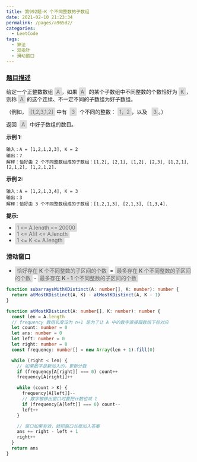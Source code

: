 ```yaml
---
title: 第992题-K 个不同整数的子数组
date: 2021-02-10 21:23:34
permalink: /pages/a965d2/
categories:
  - LeetCode
tags:
  - 算法
  - 双指针
  - 滑动窗口
---
```


### [题目描述](https://leetcode-cn.com/problems/subarrays-with-k-different-integers/)

给定一个正整数数组 <span style="background: #ddd; color: #666; padding: 3px 5px; border-radius: 2px;">A</span>，如果 <span style="background: #ddd; color: #666; padding: 3px 5px; border-radius: 2px;">A</span>  的某个子数组中不同整数的个数恰好为 <span style="background: #ddd; color: #666; padding: 3px 5px; border-radius: 2px;">K</span>，则称 <span style="background: #ddd; color: #666; padding: 3px 5px; border-radius: 2px;">A</span> 的这个连续、不一定不同的子数组为好子数组。

（例如， <span style="background: #ddd; color: #666; padding: 3px 5px; border-radius: 2px;">[1,2,3,1,2]</span> 中有  <span style="background: #ddd; color: #666; padding: 3px 5px; border-radius: 2px;">3</span>  个不同的整数： <span style="background: #ddd; color: #666; padding: 3px 5px; border-radius: 2px;">1，2</span>，以及   <span style="background: #ddd; color: #666; padding: 3px 5px; border-radius: 2px;">3</span>。）

返回  <span style="background: #ddd; color: #666; padding: 3px 5px; border-radius: 2px;">A</span>  中好子数组的数目。

<!-- more -->

**示例 1:**

```
输入：A = [1,2,1,2,3], K = 2
输出：7
解释：恰好由 2 个不同整数组成的子数组：[1,2], [2,1], [1,2], [2,3], [1,2,1], [2,1,2], [1,2,1,2].
```

**示例 2:**

```
输入：A = [1,2,1,3,4], K = 3
输出：3
解释：恰好由 3 个不同整数组成的子数组：[1,2,1,3], [2,1,3], [1,3,4].
```

**提示:**

- <span style="background: #ddd; color: #666; padding: 3px 5px; border-radius: 2px;">1 <= A.length <= 20000</span>
- <span style="background: #ddd; color: #666; padding: 3px 5px; border-radius: 2px;">1 <= A[i] <= A.length</span>
- <span style="background: #ddd; color: #666; padding: 3px 5px; border-radius: 2px;">1 <= K <= A.length</span>

### 滑动窗口

- <span style="background: #ddd; color: #666; padding: 3px 5px; border-radius: 2px;">恰好存在 **K** 个不同整数的子区间的个数</span> = <span style="background: #ddd; color: #666; padding: 3px 5px; border-radius: 2px;">最多存在 **K** 个不同整数的子区间的个数</span> - <span style="background: #ddd; color: #666; padding: 3px 5px; border-radius: 2px;">最多存在 **K - 1** 个不同整数的子区间的个数</span>

```TypeScript
function subarraysWithKDistinct(A: number[], K: number): number {
  return atMostKDistinct(A, K) - atMostKDistinct(A, K - 1)
}

function atMostKDistinct(A: number[], K: number): number {
  const len = A.length
  // frequency 数组长度设为 n+1 是为了让 A 中的数字直接跟数组下标对应
  let count: number = 0
  let ans: number = 0
  let left: number = 0
  let right: number = 0
  const frequency: number[] = new Array(len + 1).fill(0)

  while (right < len) {
    // 如果数字是新加入的，更新计数
    if (frequency[A[right]] === 0) count++
    frequency[A[right]]++

    while (count > K) {
      frequency[A[left]]--
      // 数字被移出窗口时要把计数也减 1
      if (frequency[A[left]] === 0) count--
      left++
    }

    // 窗口如果有效，就把窗口长度加入答案
    ans += right - left + 1
    right++
  }
  return ans
}
```
